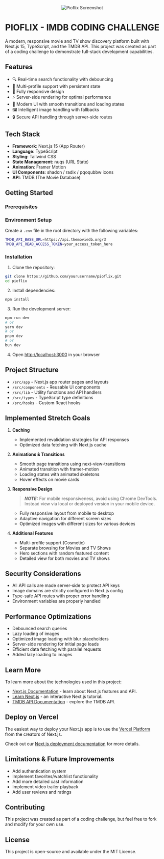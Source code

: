 <div align="center">
  <img src="https://i.imgur.com/I5K1BoL.png" alt="Pioflix Screenshot" />
</div>

# PIOFLIX - IMDB CODING CHALLENGE

A modern, responsive movie and TV show discovery platform built with Next.js 15, TypeScript, and the TMDB API. This project was created as part of a coding challenge to demonstrate full-stack development capabilities.

## Features

- 🔍 Real-time search functionality with debouncing
- 👤 Multi-profile support with persistent state
- 📱 Fully responsive design
- ⚡ Server-side rendering for optimal performance
- 🎨 Modern UI with smooth transitions and loading states
- 🖼️ Intelligent image handling with fallbacks
- 🔒 Secure API handling through server-side routes

## Tech Stack

- **Framework**: Next.js 15 (App Router)
- **Language**: TypeScript
- **Styling**: Tailwind CSS
- **State Management**: nuqs (URL State)
- **Animation**: Framer Motion
- **UI Components**: shadcn / radix / pqoqubbw icons
- **API**: TMDB (The Movie Database)

## Getting Started

### Prerequisites

### Environment Setup

Create a `.env` file in the root directory with the following variables:

```bash
TMDB_API_BASE_URL=https://api.themoviedb.org/3
TMDB_API_READ_ACCESS_TOKEN=your_access_token_here
```

### Installation

1. Clone the repository:

```bash
git clone https://github.com/yourusername/pioflix.git
cd pioflix
```

2. Install dependencies:

```bash
npm install
```

3. Run the development server:

```bash
npm run dev
# or
yarn dev
# or
pnpm dev
# or
bun dev
```

4. Open [http://localhost:3000](http://localhost:3000) in your browser

## Project Structure

- `/src/app` - Next.js app router pages and layouts
- `/src/components` - Reusable UI components
- `/src/lib` - Utility functions and API handlers
- `/src/types` - TypeScript type definitions
- `/src/hooks` - Custom React hooks

## Implemented Stretch Goals

1. **Caching**

   - Implemented revalidation strategies for API responses
   - Optimized data fetching with Next.js cache

2. **Animations & Transitions**

   - Smooth page transitions using next-view-transitions
   - Animated transition with framer-motion
   - Loading states with animated skeletons
   - Hover effects on movie cards

3. **Responsive Design**

   > **_NOTE:_** For mobile responsiveness, avoid using Chrome DevTools. Instead view via local or deployed version in your mobile device.

   - Fully responsive layout from mobile to desktop
   - Adaptive navigation for different screen sizes
   - Optimized images with different sizes for various devices

4. **Additional Features**
   - Multi-profile support (Cosmetic)
   - Separate browsing for Movies and TV Shows
   - Hero sections with random featured content
   - Detailed view for both movies and TV shows

## Security Considerations

- All API calls are made server-side to protect API keys
- Image domains are strictly configured in Next.js config
- Type-safe API routes with proper error handling
- Environment variables are properly handled

## Performance Optimizations

- Debounced search queries
- Lazy loading of images
- Optimized image loading with blur placeholders
- Server-side rendering for initial page loads
- Efficient data fetching with parallel requests
- Added lazy loading to images

## Learn More

To learn more about the technologies used in this project:

- [Next.js Documentation](https://nextjs.org/docs) - learn about Next.js features and API.
- [Learn Next.js](https://nextjs.org/learn) - an interactive Next.js tutorial.
- [TMDB API Documentation](https://developers.themoviedb.org/3) - explore the TMDB API.

## Deploy on Vercel

The easiest way to deploy your Next.js app is to use the [Vercel Platform](https://vercel.com/new?utm_medium=default-template&filter=next.js&utm_source=create-next-app&utm_campaign=create-next-app-readme) from the creators of Next.js.

Check out our [Next.js deployment documentation](https://nextjs.org/docs/app/building-your-application/deploying) for more details.

## Limitations & Future Improvements

- Add authentication system
- Implement favorites/watchlist functionality
- Add more detailed cast information
- Implement video trailer playback
- Add user reviews and ratings

## Contributing

This project was created as part of a coding challenge, but feel free to fork and modify for your own use.

## License

This project is open-source and available under the MIT License.
